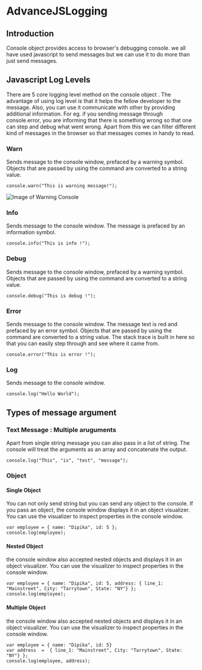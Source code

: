 # AdvanceJSLogging

## Introduction

Console object provides access to browser's debugging console. we all have used javascript to send messages but we can use it to do more than just send messages. 

## Javascript Log Levels

There are 5 core logging level method on the console object . The advantage of using log level is that it helps the fellow developer to  the message. Also, you can use it communicate with other by providing additional information. For eg. if you sending message through console.error, you are informing that there is something wrong so that one can step and debug what went wrong. Apart from this we can filter different kind of messages in the browser so that messages comes in handy to read.

### Warn 
Sends message to the console window, prefaced by a warning symbol. Objects that are passed by using the command are converted to a string value.
 
 `console.warn("This is warning message!");` 
 
 ![Image of Warning Console ](https://github.com/dipikam86/AdvanceJSLogging/blob/master/images/warn.png)
 
### Info
Sends message to the console window. The message is prefaced by an information symbol.
 
 `console.info("This is info !");` 
 
### Debug
Sends message to the console window, prefaced by a warning symbol. Objects that are passed by using the command are converted to a string value.
 
 `console.debug("This is debug !");` 
 
### Error
Sends message to the console window. The message text is red and prefaced by an error symbol.
Objects that are passed by using the command are converted to a string value.  The stack trace is built in here so that you can easily step through and see where it came from.
 
 `console.error("This is error !");` 
 
### Log
Sends message to the console window.
 
 `console.log("Hello World");` 
 
 
## Types of message argument

### Text Message : Multiple aruguments

 Apart from single string message you can also pass in a list of string. The console will treat the arguments as an array and concatenate the output.

 
 `console.log("This", "is", "test", "message");`
 
### Object
 
#### Single Object
 You can not only send string but you can send any object to the console. 
 If you pass an object,  the console window displays it in an object visualizer. You can use the visualizer to inspect properties in the console window.
 
```
var employee = { name: "Dipika", id: 5 };
console.log(employee);
```
#### Nested Object
 the console window also accepted nested objects and displays it in an object visualizer. You can use the visualizer to inspect properties in the console window.
 
```
var employee = { name: "Dipika", id: 5, address: { line_1: "Mainstreet", City: "Tarrytown", State: "NY"} };
console.log(employee);
```
#### Multiple Object
 the console window also accepted nested objects and displays it in an object visualizer. You can use the visualizer to inspect properties in the console window.
 
```
var employee = { name: "Dipika", id: 5}
var address  =  { line_1: "Mainstreet", City: "Tarrytown", State: "NY"} };
console.log(employee, address);
```
